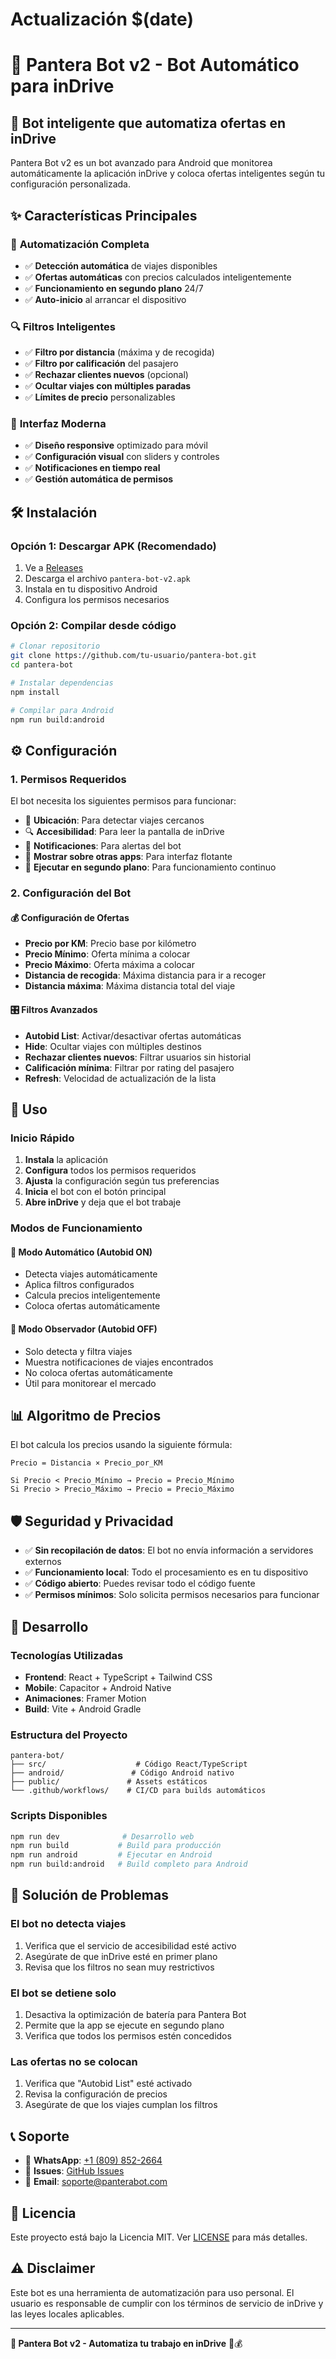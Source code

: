 # Actualización $(date)
# 🤖 Pantera Bot v2 - Bot Automático para inDrive

## 🚀 **Bot inteligente que automatiza ofertas en inDrive**

Pantera Bot v2 es un bot avanzado para Android que monitorea automáticamente la aplicación inDrive y coloca ofertas inteligentes según tu configuración personalizada.

## ✨ **Características Principales**

### 🎯 **Automatización Completa**
- ✅ **Detección automática** de viajes disponibles
- ✅ **Ofertas automáticas** con precios calculados inteligentemente  
- ✅ **Funcionamiento en segundo plano** 24/7
- ✅ **Auto-inicio** al arrancar el dispositivo

### 🔍 **Filtros Inteligentes**
- ✅ **Filtro por distancia** (máxima y de recogida)
- ✅ **Filtro por calificación** del pasajero
- ✅ **Rechazar clientes nuevos** (opcional)
- ✅ **Ocultar viajes con múltiples paradas**
- ✅ **Límites de precio** personalizables

### 📱 **Interfaz Moderna**
- ✅ **Diseño responsive** optimizado para móvil
- ✅ **Configuración visual** con sliders y controles
- ✅ **Notificaciones en tiempo real**
- ✅ **Gestión automática de permisos**

## 🛠️ **Instalación**

### **Opción 1: Descargar APK (Recomendado)**
1. Ve a [Releases](../../releases)
2. Descarga el archivo `pantera-bot-v2.apk`
3. Instala en tu dispositivo Android
4. Configura los permisos necesarios

### **Opción 2: Compilar desde código**
```bash
# Clonar repositorio
git clone https://github.com/tu-usuario/pantera-bot.git
cd pantera-bot

# Instalar dependencias
npm install

# Compilar para Android
npm run build:android
```

## ⚙️ **Configuración**

### **1. Permisos Requeridos**
El bot necesita los siguientes permisos para funcionar:

- 📍 **Ubicación**: Para detectar viajes cercanos
- 🔍 **Accesibilidad**: Para leer la pantalla de inDrive
- 📢 **Notificaciones**: Para alertas del bot
- 📱 **Mostrar sobre otras apps**: Para interfaz flotante
- 🔋 **Ejecutar en segundo plano**: Para funcionamiento continuo

### **2. Configuración del Bot**

#### **💰 Configuración de Ofertas**
- **Precio por KM**: Precio base por kilómetro
- **Precio Mínimo**: Oferta mínima a colocar
- **Precio Máximo**: Oferta máxima a colocar
- **Distancia de recogida**: Máxima distancia para ir a recoger
- **Distancia máxima**: Máxima distancia total del viaje

#### **🎛️ Filtros Avanzados**
- **Autobid List**: Activar/desactivar ofertas automáticas
- **Hide**: Ocultar viajes con múltiples destinos
- **Rechazar clientes nuevos**: Filtrar usuarios sin historial
- **Calificación mínima**: Filtrar por rating del pasajero
- **Refresh**: Velocidad de actualización de la lista

## 🔧 **Uso**

### **Inicio Rápido**
1. **Instala** la aplicación
2. **Configura** todos los permisos requeridos
3. **Ajusta** la configuración según tus preferencias
4. **Inicia** el bot con el botón principal
5. **Abre inDrive** y deja que el bot trabaje

### **Modos de Funcionamiento**

#### **🤖 Modo Automático (Autobid ON)**
- Detecta viajes automáticamente
- Aplica filtros configurados
- Calcula precios inteligentemente
- Coloca ofertas automáticamente

#### **👀 Modo Observador (Autobid OFF)**
- Solo detecta y filtra viajes
- Muestra notificaciones de viajes encontrados
- No coloca ofertas automáticamente
- Útil para monitorear el mercado

## 📊 **Algoritmo de Precios**

El bot calcula los precios usando la siguiente fórmula:

```
Precio = Distancia × Precio_por_KM

Si Precio < Precio_Mínimo → Precio = Precio_Mínimo
Si Precio > Precio_Máximo → Precio = Precio_Máximo
```

## 🛡️ **Seguridad y Privacidad**

- ✅ **Sin recopilación de datos**: El bot no envía información a servidores externos
- ✅ **Funcionamiento local**: Todo el procesamiento es en tu dispositivo
- ✅ **Código abierto**: Puedes revisar todo el código fuente
- ✅ **Permisos mínimos**: Solo solicita permisos necesarios para funcionar

## 🔧 **Desarrollo**

### **Tecnologías Utilizadas**
- **Frontend**: React + TypeScript + Tailwind CSS
- **Mobile**: Capacitor + Android Native
- **Animaciones**: Framer Motion
- **Build**: Vite + Android Gradle

### **Estructura del Proyecto**
```
pantera-bot/
├── src/                    # Código React/TypeScript
├── android/               # Código Android nativo
├── public/               # Assets estáticos
└── .github/workflows/    # CI/CD para builds automáticos
```

### **Scripts Disponibles**
```bash
npm run dev              # Desarrollo web
npm run build           # Build para producción
npm run android         # Ejecutar en Android
npm run build:android   # Build completo para Android
```

## 🐛 **Solución de Problemas**

### **El bot no detecta viajes**
1. Verifica que el servicio de accesibilidad esté activo
2. Asegúrate de que inDrive esté en primer plano
3. Revisa que los filtros no sean muy restrictivos

### **El bot se detiene solo**
1. Desactiva la optimización de batería para Pantera Bot
2. Permite que la app se ejecute en segundo plano
3. Verifica que todos los permisos estén concedidos

### **Las ofertas no se colocan**
1. Verifica que "Autobid List" esté activado
2. Revisa la configuración de precios
3. Asegúrate de que los viajes cumplan los filtros

## 📞 **Soporte**

- 💬 **WhatsApp**: [+1 (809) 852-2664](https://wa.me/18098522664)
- 🐛 **Issues**: [GitHub Issues](../../issues)
- 📧 **Email**: soporte@panterabot.com

## 📄 **Licencia**

Este proyecto está bajo la Licencia MIT. Ver [LICENSE](LICENSE) para más detalles.

## ⚠️ **Disclaimer**

Este bot es una herramienta de automatización para uso personal. El usuario es responsable de cumplir con los términos de servicio de inDrive y las leyes locales aplicables.

---

**🤖 Pantera Bot v2 - Automatiza tu trabajo en inDrive** 🚗💰
